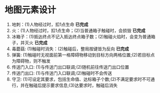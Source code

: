 # 地图元素设计
1. 地刺：(1)人物经过时，扣1点生命  **已完成**
2. 火：(1)人物经过时，扣1点生命；(2)当普通箱子触碰时，会损毁  **已完成**
3. 冰箱子：(1)抵达终点不记入抵达终点箱子数；(2)触碰火焰时，会变为普通箱子，并灭火  **已完成**
4. 毒蘑菇: (1)触碰时消失：(2)触碰后，整局按键皆为反向  **已完成**
5. 弹簧: (1)触碰时无视面前第一格障碍物移动到目标方向两格位置;(2)若目标点为障碍物，则不触发
6. 传送门入口: (1)与传送门出口联调;(2)随机前往传送门出口位置
7. 传送门出口: (1)与传送门入口联调;(2)触碰时不会传送
8. 守卫: (1)可设定其要求，包括生命值、达标箱子个数;(2)不满足要求时不可通行，并在触碰后提示要求信息;(3)达要求时，触碰后消失